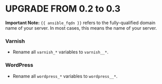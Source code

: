 # UPGRADE FROM 0.2 to 0.3

**Important Note:** `{{ ansible_fqdn }}` refers to the fully-qualified domain name of
your server. In most cases, this means the name of your server.

### Varnish

 * Rename all `varnish_*` variables to `varnish__*`.

### WordPress

 * Rename all `wordpress_*` variables to `wordpress__*`.
